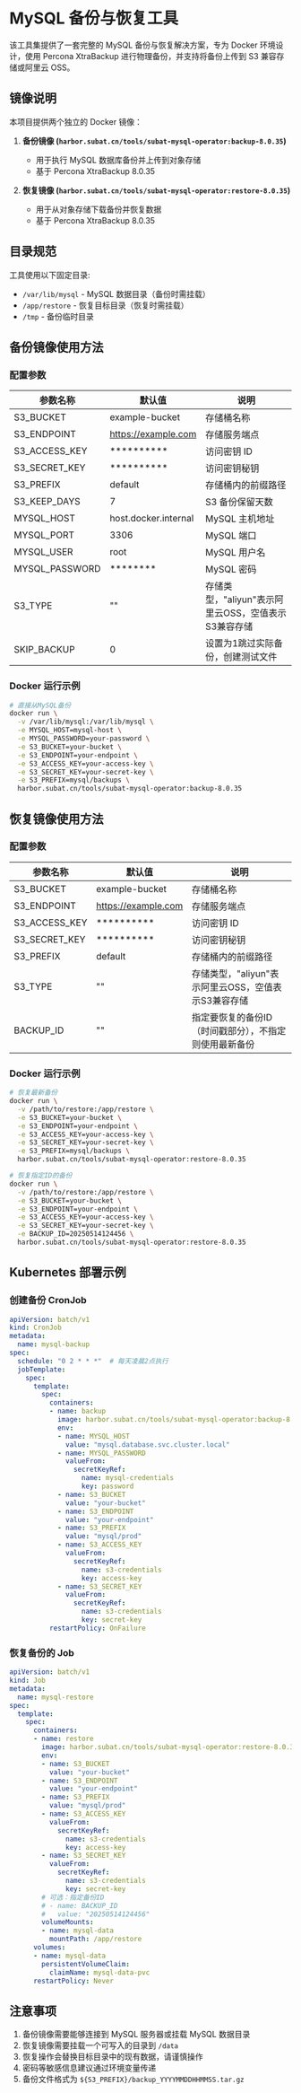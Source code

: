 # MySQL 备份与恢复工具

该工具集提供了一套完整的 MySQL 备份与恢复解决方案，专为 Docker 环境设计，使用 Percona XtraBackup 进行物理备份，并支持将备份上传到 S3 兼容存储或阿里云 OSS。

## 镜像说明

本项目提供两个独立的 Docker 镜像：

1. **备份镜像 (`harbor.subat.cn/tools/subat-mysql-operator:backup-8.0.35`)**
   - 用于执行 MySQL 数据库备份并上传到对象存储
   - 基于 Percona XtraBackup 8.0.35

2. **恢复镜像 (`harbor.subat.cn/tools/subat-mysql-operator:restore-8.0.35`)**
   - 用于从对象存储下载备份并恢复数据
   - 基于 Percona XtraBackup 8.0.35

## 目录规范

工具使用以下固定目录:

- `/var/lib/mysql` - MySQL 数据目录（备份时需挂载）
- `/app/restore` - 恢复目标目录（恢复时需挂载）
- `/tmp` - 备份临时目录

## 备份镜像使用方法

### 配置参数

| 参数名称 | 默认值 | 说明 |
|----------|--------|------|
| S3_BUCKET | example-bucket | 存储桶名称 |
| S3_ENDPOINT | https://example.com | 存储服务端点 |
| S3_ACCESS_KEY | ********** | 访问密钥 ID |
| S3_SECRET_KEY | ********** | 访问密钥秘钥 |
| S3_PREFIX | default | 存储桶内的前缀路径 |
| S3_KEEP_DAYS | 7 | S3 备份保留天数 |
| MYSQL_HOST | host.docker.internal | MySQL 主机地址 |
| MYSQL_PORT | 3306 | MySQL 端口 |
| MYSQL_USER | root | MySQL 用户名 |
| MYSQL_PASSWORD | ******** | MySQL 密码 |
| S3_TYPE | "" | 存储类型，"aliyun"表示阿里云OSS，空值表示S3兼容存储 |
| SKIP_BACKUP | 0 | 设置为1跳过实际备份，创建测试文件 |

### Docker 运行示例

```bash
# 直接从MySQL备份
docker run \
  -v /var/lib/mysql:/var/lib/mysql \
  -e MYSQL_HOST=mysql-host \
  -e MYSQL_PASSWORD=your-password \
  -e S3_BUCKET=your-bucket \
  -e S3_ENDPOINT=your-endpoint \
  -e S3_ACCESS_KEY=your-access-key \
  -e S3_SECRET_KEY=your-secret-key \
  -e S3_PREFIX=mysql/backups \
  harbor.subat.cn/tools/subat-mysql-operator:backup-8.0.35

```

## 恢复镜像使用方法

### 配置参数

| 参数名称 | 默认值 | 说明 |
|----------|--------|------|
| S3_BUCKET | example-bucket | 存储桶名称 |
| S3_ENDPOINT | https://example.com | 存储服务端点 |
| S3_ACCESS_KEY | ********** | 访问密钥 ID |
| S3_SECRET_KEY | ********** | 访问密钥秘钥 |
| S3_PREFIX | default | 存储桶内的前缀路径 |
| S3_TYPE | "" | 存储类型，"aliyun"表示阿里云OSS，空值表示S3兼容存储 |
| BACKUP_ID | "" | 指定要恢复的备份ID（时间戳部分），不指定则使用最新备份 |

### Docker 运行示例

```bash
# 恢复最新备份
docker run \
  -v /path/to/restore:/app/restore \
  -e S3_BUCKET=your-bucket \
  -e S3_ENDPOINT=your-endpoint \
  -e S3_ACCESS_KEY=your-access-key \
  -e S3_SECRET_KEY=your-secret-key \
  -e S3_PREFIX=mysql/backups \
  harbor.subat.cn/tools/subat-mysql-operator:restore-8.0.35

# 恢复指定ID的备份
docker run \
  -v /path/to/restore:/app/restore \
  -e S3_BUCKET=your-bucket \
  -e S3_ENDPOINT=your-endpoint \
  -e S3_ACCESS_KEY=your-access-key \
  -e S3_SECRET_KEY=your-secret-key \
  -e BACKUP_ID=20250514124456 \
  harbor.subat.cn/tools/subat-mysql-operator:restore-8.0.35
```

## Kubernetes 部署示例

### 创建备份 CronJob

```yaml
apiVersion: batch/v1
kind: CronJob
metadata:
  name: mysql-backup
spec:
  schedule: "0 2 * * *"  # 每天凌晨2点执行
  jobTemplate:
    spec:
      template:
        spec:
          containers:
          - name: backup
            image: harbor.subat.cn/tools/subat-mysql-operator:backup-8.0.35
            env:
            - name: MYSQL_HOST
              value: "mysql.database.svc.cluster.local"
            - name: MYSQL_PASSWORD
              valueFrom:
                secretKeyRef:
                  name: mysql-credentials
                  key: password
            - name: S3_BUCKET
              value: "your-bucket"
            - name: S3_ENDPOINT
              value: "your-endpoint"
            - name: S3_PREFIX
              value: "mysql/prod"
            - name: S3_ACCESS_KEY
              valueFrom:
                secretKeyRef:
                  name: s3-credentials
                  key: access-key
            - name: S3_SECRET_KEY
              valueFrom:
                secretKeyRef:
                  name: s3-credentials
                  key: secret-key
          restartPolicy: OnFailure
```

### 恢复备份的 Job

```yaml
apiVersion: batch/v1
kind: Job
metadata:
  name: mysql-restore
spec:
  template:
    spec:
      containers:
      - name: restore
        image: harbor.subat.cn/tools/subat-mysql-operator:restore-8.0.35
        env:
        - name: S3_BUCKET
          value: "your-bucket"
        - name: S3_ENDPOINT
          value: "your-endpoint"
        - name: S3_PREFIX
          value: "mysql/prod"
        - name: S3_ACCESS_KEY
          valueFrom:
            secretKeyRef:
              name: s3-credentials
              key: access-key
        - name: S3_SECRET_KEY
          valueFrom:
            secretKeyRef:
              name: s3-credentials
              key: secret-key
        # 可选：指定备份ID
        # - name: BACKUP_ID
        #   value: "20250514124456"
        volumeMounts:
        - name: mysql-data
          mountPath: /app/restore
      volumes:
      - name: mysql-data
        persistentVolumeClaim:
          claimName: mysql-data-pvc
      restartPolicy: Never
```

## 注意事项

1. 备份镜像需要能够连接到 MySQL 服务器或挂载 MySQL 数据目录
2. 恢复镜像需要挂载一个可写入的目录到 `/data`
3. 恢复操作会替换目标目录中的现有数据，请谨慎操作
4. 密码等敏感信息建议通过环境变量传递
5. 备份文件格式为 `${S3_PREFIX}/backup_YYYYMMDDHHMMSS.tar.gz`
